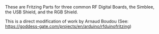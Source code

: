 These are Fritzing Parts for three common RF Digital Boards, the Simblee, 
the USB Shield, and the RGB Shield.

This is a direct modification of work by Arnaud Boudou 
(See: https://goddess-gate.com/projects/en/arduino/rfduinofritzing)
